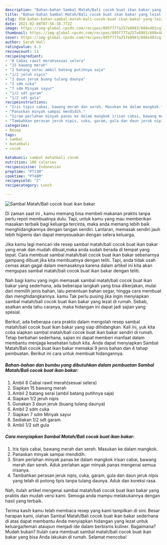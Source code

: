 ```yaml
---
description: "Bahan-bahan Sambal Matah/Bali cocok buat ikan bakar yang lezat dan Mudah Dibuat"
title: "Bahan-bahan Sambal Matah/Bali cocok buat ikan bakar yang lezat dan Mudah Dibuat"
slug: 950-bahan-bahan-sambal-matah-bali-cocok-buat-ikan-bakar-yang-lezat-dan-mudah-dibuat
date: 2021-02-08T07:56:38.772Z
image: https://img-global.cpcdn.com/recipes/895f777a257e8983/680x482cq70/sambal-matahbali-cocok-buat-ikan-bakar-foto-resep-utama.jpg
thumbnail: https://img-global.cpcdn.com/recipes/895f777a257e8983/680x482cq70/sambal-matahbali-cocok-buat-ikan-bakar-foto-resep-utama.jpg
cover: https://img-global.cpcdn.com/recipes/895f777a257e8983/680x482cq70/sambal-matahbali-cocok-buat-ikan-bakar-foto-resep-utama.jpg
author: Sarah Hall
ratingvalue: 4.3
reviewcount: 13
recipeingredient:
- "8 Cabai rawit merahsesuai selera"
- "15 bawang merah"
- "2 batang serai ambil batang putihnya saja"
- "1/2 jeruh nipis"
- "3 daun jeruk buang tulang daunya"
- "2 sdm cuka"
- "7 sdm Minyak sayur"
- "1/2 sdt garam"
- "1/2 sdt gula"
recipeinstructions:
- "Iris tipis cabai, bawang merah dan sereh. Masukan ke dalam mangkok."
- "Panaskan minyak sampai mendidih."
- "Siram perlahan minyak panas ke dalam mangkok irisan cabai, bawang merah dan sereh. Aduk perlahan agar minyak panas mengenai semua irisanya."
- "Tambahkan perasan jeruk nipis, cuka, garam, gula dan daun jeruk nipis yang telah di potong tipis tanpa tulang daunya. Aduk dan koreksi rasa."
categories:
- Resep
tags:
- sambal
- matahbali
- cocok

katakunci: sambal matahbali cocok 
nutrition: 180 calories
recipecuisine: Indonesian
preptime: "PT13M"
cooktime: "PT48M"
recipeyield: "2"
recipecategory: Lunch

---
```



![Sambal Matah/Bali cocok buat ikan bakar](https://img-global.cpcdn.com/recipes/895f777a257e8983/680x482cq70/sambal-matahbali-cocok-buat-ikan-bakar-foto-resep-utama.jpg)

Di zaman  saat ini , kamu memang bisa membeli makanan praktis tanpa perlu repot membuatnya dulu. Tapi, untuk kamu yang mau memberikan masakan terbaik bagi keluarga tercinta, maka anda memang lebih baik menghidangkannya dengan tangan sendiri. Lantaran, memasak sendiri jauh lebih higienis dan dapat menyesuaikan dengan selera keluarga.

Jika kamu lagi mencari ide resep sambal matah/bali cocok buat ikan bakar yang enak dan mudah dibuat,maka anda sudah berada di tempat yang tepat. Cara membuat sambal matah/bali cocok buat ikan bakar  sebenarnya gampang dibuat jika kita membuatnya dengan teliti. Tapi, anda tidak usah cemas akan gagal dalam memasaknya 
karena dalam artikel ini kita akan mengupas sambal matah/bali cocok buat ikan bakar dengan teliti.  



Nah bagi kamu yang ingin memasak sambal matah/bali cocok buat ikan bakar yang sederhana, ada beberapa langkah yang bisa dikerjakan, mulai dari memilih jenis bahan, lalu penentuan bahan segar, hingga cara membuat dan menghidangkannya. kamu Tak perlu pusing jika ingin menyiapkan sambal matah/bali cocok buat ikan bakar yang lezat di rumah. Sebab, asalkan anda  tahu caranya, maka hidangan ini dapat jadi sajian yang spesial.

Berikut, ada beberapa cara praktis  dalam mengolah resep sambal matah/bali cocok buat ikan bakar yang siap dihidangkan. Kali ini, yuk kita coba siapkan sambal matah/bali cocok buat ikan bakar sendiri di rumah. Tetap berbahan sederhana, sajian ini dapat memberi manfaat dalam membantu menjaga kesehatan tubuh kita. Anda dapat menyiapkan Sambal Matah/Bali cocok buat ikan bakar memakai 9 jenis bahan dan 4 tahap pembuatan. Berikut ini cara untuk membuat hidangannya.

<!--inarticleads1-->

##### Bahan-bahan dan bumbu yang dibutuhkan dalam pembuatan Sambal Matah/Bali cocok buat ikan bakar:

1. Ambil 8 Cabai rawit merah(sesuai selera)
1. Siapkan 15 bawang merah
1. Ambil 2 batang serai (ambil batang putihnya saja)
1. Siapkan 1/2 jeruh nipis
1. Gunakan 3 daun jeruk (buang tulang daunya)
1. Ambil 2 sdm cuka
1. Siapkan 7 sdm Minyak sayur
1. Sediakan 1/2 sdt garam
1. Ambil 1/2 sdt gula




<!--inarticleads2-->

##### Cara menyiapkan Sambal Matah/Bali cocok buat ikan bakar:

1. Iris tipis cabai, bawang merah dan sereh. Masukan ke dalam mangkok.
1. Panaskan minyak sampai mendidih.
1. Siram perlahan minyak panas ke dalam mangkok irisan cabai, bawang merah dan sereh. Aduk perlahan agar minyak panas mengenai semua irisanya.
1. Tambahkan perasan jeruk nipis, cuka, garam, gula dan daun jeruk nipis yang telah di potong tipis tanpa tulang daunya. Aduk dan koreksi rasa.




Nah, itulah artikel mengenai  sambal matah/bali cocok buat ikan bakar  yang praktis dan mudah versi kami. Semoga anda mampu melakukannya dengan hasil yang terbaik. 

Terima kasih kamu telah membaca resep yang kami tampilkan di sini. Besar harapan kami, olahan  Sambal Matah/Bali cocok buat ikan bakar sederhana di atas dapat membantu Anda menyiapkan hidangan yang lezat untuk keluarga/teman ataupun menjadi ide dalam berbisnis kuliner. Bagaimana? Mudah bukan? Itulah cara membuat sambal matah/bali cocok buat ikan bakar yang bisa Anda lakukan di rumah. Selamat mencoba!

